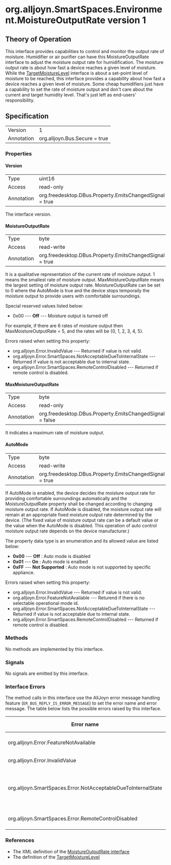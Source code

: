 # org.alljoyn.SmartSpaces.Environment.MoistureOutputRate version 1

## Theory of Operation

This interface provides capabilities to control and monitor the output rate of
moisture. Humidifier or air purifier can have this MoistureOutputRate interface
to adjust the moisture output rate for humidification. The moisture output rate
is about how fast a device reaches a given level of moisture. While the
[TargetMoistureLevel](TargetMoistureLevel-v1) interface is about a set-point
level of moisture to be reached, this interface provides a capability about how
fast a device reaches a given level of moisture. Some cheap humidifiers just
have a capability to set the rate of moisture output and don't care about the
current and target humidity level. That's just left as end-users' responsibility.

## Specification

|            |                                                                |
|------------|----------------------------------------------------------------|
| Version    | 1                                                              |
| Annotation | org.alljoyn.Bus.Secure = true                                  |

### Properties

#### Version

|            |                                                                |
|------------|----------------------------------------------------------------|
| Type       | uint16                                                         |
| Access     | read-only                                                      |
| Annotation | org.freedesktop.DBus.Property.EmitsChangedSignal = true        |

The interface version.

#### MoistureOutputRate

|            |                                                                |
|------------|----------------------------------------------------------------|
| Type       | byte                                                           |
| Access     | read-write                                                     |
| Annotation | org.freedesktop.DBus.Property.EmitsChangedSignal = true        |

It is a qualitative representation of the current rate of moisture output.
1 means the smallest rate of moisture output. MaxMoistureOutputRate means
the largest setting of moisture output rate.
MoistureOutputRate can be set to 0 where the AutoMode is true and the device
stops temporaily the moisture output to provide users with comfortable
 surroundings.

Special reserved values listed below:
  * 0x00 --- **Off** --- Moisture output is turned off

For example, if there are 6 rates of moisture output then
MaxMoistureOutputRate = 5, and the rates will be {0, 1, 2, 3, 4, 5}.

Errors raised when setting this property:

  * org.alljoyn.Error.InvalidValue --- Returned if value is not valid.
  * org.alljoyn.Error.SmartSpaces.NotAcceptableDueToInternalState --- Returned
  if value is not acceptable due to internal state.
  * org.alljoyn.Error.SmartSpaces.RemoteControlDisabled --- Returned if remote
  control is disabled.

#### MaxMoistureOutputRate

|            |                                                                |
|------------|----------------------------------------------------------------|
| Type       | byte                                                           |
| Access     | read-only                                                      |
| Annotation | org.freedesktop.DBus.Property.EmitsChangedSignal = false       |

It indicates a maximum rate of moisture output.

#### AutoMode

|            |                                                                |
|------------|----------------------------------------------------------------|
| Type       | byte                                                           |
| Access     | read-write                                                     |
| Annotation | org.freedesktop.DBus.Property.EmitsChangedSignal = true        |

If AutoMode is enabled, the device decides the moisture output rate for
providing comfortable surroundings automatically and the MoistureOutputRate
property shall be changed according to changing moisture output rate.
If AutoMode is disabled, the moisture output rate will remain at an appropriate
fixed moisture output rate determined by the device. (The fixed value of
moisture output rate can be a default value or the value when the AutoMode
is disabled. This operation of auto control moisture output rate depends on
the device manufacturer.)

The property data type is an enumeration and its allowed value are listed below:

  * **0x00** --- **Off** : Auto mode is disabled
  * **0x01** --- **On** : Auto mode is enalbed
  * **0xFF** --- **Not Supported** : Auto mode is not supported by specific
  appliance.

Errors raised when setting this property:

  * org.alljoyn.Error.InvalidValue --- Returned if value is not valid.
  * org.alljoyn.Error.FeatureNotAvailable --- Returend if there is no selectable
  operational mode id.
  * org.alljoyn.Error.SmartSpaces.NotAcceptableDueToInternalState --- Returned
  if value is not acceptable due to internal state.
  * org.alljoyn.Error.SmartSpaces.RemoteControlDisabled --- Returned if remote
  control is disabled.

### Methods

No methods are implemented by this interface.

### Signals

No signals are emitted by this interface.

### Interface Errors

The method calls in this interface use the AllJoyn error message handling
feature (`ER_BUS_REPLY_IS_ERROR_MESSAGE`) to set the error name and error
message. The table below lists the possible errors raised by this interface.

| Error name                                                    | Error message                                      |
|---------------------------------------------------------------|----------------------------------------------------|
| org.alljoyn.Error.FeatureNotAvailable                         | Feature not supported                              |
| org.alljoyn.Error.InvalidValue                                | Invalid value                                      |
| org.alljoyn.SmartSpaces.Error.NotAcceptableDueToInternalState | The value is not acceptable due to internal state  |
| org.alljoyn.SmartSpaces.Error.RemoteControlDisabled           | Remote control disabled                            |

### References

  * The XML definition of the [MoistureOutputRate interface](MoistureOutputRate-v1.xml)
  * The definition of the [TargetMoistureLevel](TargetMoistureLevel-v1)
